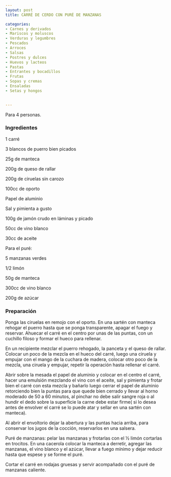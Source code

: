 ```yaml
---
layout: post
title: CARRÉ DE CERDO CON PURÉ DE MANZANAS

categories:
- Carnes y derivados
- Mariscos y moluscos
- Verduras y legumbres
- Pescados
- Arroces
- Salsas
- Postres y dulces
- Huevos y lacteos
- Pastas
- Entrantes y bocadillos
- Frutas
- Sopas y cremas
- Ensaladas
- Setas y hongos
 

---
```


Para 4 personas.

<h3>Ingredientes</h3>

1 carré

3 blancos de puerro bien picados

25g de manteca

200g de queso de rallar

200g de ciruelas sin carozo

100cc de oporto

Papel de aluminio

Sal y pimienta a gusto

100g de jamón crudo en láminas y picado

50cc de vino blanco

30cc de aceite

Para el puré:

5 manzanas verdes

1/2 limón

50g de manteca

300cc de vino blanco

200g de azúcar

<h3>Preparación</h3>

Ponga las ciruelas en remojo con el oporto. En una sartén con manteca rehogar el puerro hasta que se ponga transparente, apagar el fuego y reservar. Ahuecar el carré en el centro por unas de las puntas, con un cuchillo filoso y formar el hueco para rellenar.

En un recipiente mezclar el puerro rehogado, la panceta y el queso de rallar. Colocar un poco de la mezcla en el hueco del carré, luego una ciruela y empujar con el mango de la cuchara de madera, colocar otro poco de la mezcla, una ciruela y empujar, repetir la operación hasta rellenar el carré.

Abrir sobre la mesada el papel de aluminio y colocar en el centro el carré, hacer una emulsión mezclando el vino con el aceite, sal y pimienta y frotar bien el carré con esta mezcla y bañarlo luego cerrar el papel de aluminio retorciendo bien la puntas para que quede bien cerrado y llevar al horno moderado de 50 a 60 minutos, al pinchar no debe salir sangre roja o al hundir el dedo sobre la superficie la carne debe estar firme( si lo desea antes de envolver el carré se lo puede atar y sellar en una sartén con manteca).

Al abrir el envoltorio dejar la abertura y las puntas hacia arriba, para conservar los jugos de la cocción, reservarlos en una salsera.

Puré de manzanas: pelar las manzanas y frotarlas con el &frac12; limón cortarlas en trocitos. En una cacerola colocar la manteca a derretir, agregar las manzanas, el vino blanco y el azúcar, llevar a fuego mínimo y dejar reducir hasta que espese y se forme el puré.

Cortar el carré en rodajas gruesas y servir acompañado con el puré de manzanas caliente.

